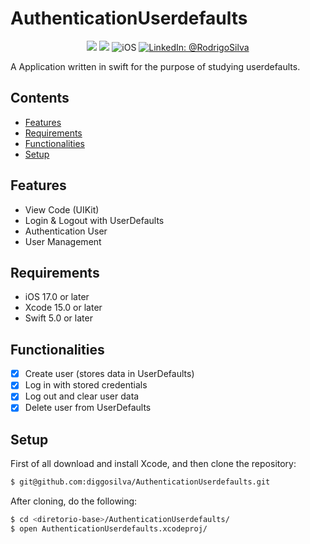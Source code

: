# AuthenticationUserdefaults

<p align="center">
    <img src="https://img.shields.io/badge/Swift-5.9.1-orange.svg" />
    <img src="https://img.shields.io/badge/Xcode-15.2.X-orange.svg" />
    <img src="https://img.shields.io/badge/platforms-iOS-brightgreen.svg?style=flat" alt="iOS" />
    <a href="https://www.linkedin.com/in/rodrigo-silva-6a53ba300/" target="_blank">
        <img src="https://img.shields.io/badge/LinkedIn-@RodrigoSilva-blue.svg?style=flat" alt="LinkedIn: @RodrigoSilva" />
    </a>
</p>

A Application written in swift for the purpose of studying userdefaults.

## Contents

- [Features](#features)
- [Requirements](#requirements)
- [Functionalities](#functionalities)
- [Setup](#setup)

## Features

- View Code (UIKit)
- Login & Logout with UserDefaults
- Authentication User
- User Management

## Requirements

- iOS 17.0 or later
- Xcode 15.0 or later
- Swift 5.0 or later

## Functionalities
- [x] Create user (stores data in UserDefaults)
- [x] Log in with stored credentials
- [x] Log out and clear user data
- [x] Delete user from UserDefaults

## Setup

First of all download and install Xcode, and then clone the repository:

```sh
$ git@github.com:diggosilva/AuthenticationUserdefaults.git
```

After cloning, do the following:

```sh
$ cd <diretorio-base>/AuthenticationUserdefaults/
$ open AuthenticationUserdefaults.xcodeproj/
```
